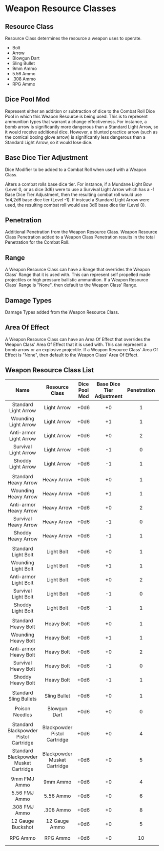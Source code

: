 # Weapon Resource Classes

## Resource Class

Resource Class determines the resource a weapon uses to operate.

- Bolt
- Arrow
- Blowgun Dart
- Sling Bullet
- 9mm Ammo
- 5.56 Ammo
- .308 Ammo
- RPG Ammo

## Dice Pool Mod

Represent either an addition or subtraction of dice to the Combat Roll Dice Pool in which this Weapon Resource is being used. This is to represent ammunition types that warrant a change effectiveness. For instance, a bomb arrow is significantly more dangerous than a Standard Light Arrow, so it would receive additional dice. However, a blunted practice arrow (such as the comical boxing glove arrow) is significantly less dangerous than a Standard Light Arrow, so it would lose dice.

## Base Dice Tier Adjustment

Dice Modifier to be added to a Combat Roll when used with a Weapon Class.

Alters a combat rolls base dice tier. For instance, if a Mundane Light Bow (Level 0, or as dice 3d6) were to use a Survival Light Arrow which has a -1 Base Dice Tier Adjustment, then the resulting combat roll would use 1d4,2d6 base dice tier (Level -1). If instead a Standard Light Arrow were used, the resulting combat roll would use 3d6 base dice tier (Level 0).

## Penetration

Additional Penetration from the Weapon Resource Class. Weapon Resource Class Penetration added to a Weapon Class Penetration results in the total Penetration for the Combat Roll.

## Range

A Weapon Resource Class can have a Range that overrides the Weapon Class' Range that it is used with. This can represent self propelled made projectiles or high pressure ballistic ammunition. If a Weapon Resource Class' Range is "None", then default to the Weapon Class' Range.

## Damage Types

Damage Types added from the Weapon Resource Class.

## Area Of Effect

A Weapon Resource Class can have an Area Of Effect that overrides the Weapon Class' Area Of Effect that it is used with. This can represent a bomb arrow or an explosive projectile. If a Weapon Resource Class' Area Of Effect is "None", then default to the Weapon Class' Area Of Effect.

## Weapon Resource Class List

|                 Name                  |        Resource Class        | Dice Pool Mod | Base Dice Tier Adjustment | Penetration | Range | Damage<br />Types | Area Of<br />Effect |
| :-----------------------------------: | :--------------------------: | :-----------: | :-----------------------: | :---------: | :---: | :---------------: | :-----------------: |
|         Standard Light Arrow          |         Light Arrow          |     +0d6      |            +0             |      1      | None  |      Pierce       |                     |
|         Wounding Light Arrow          |         Light Arrow          |     +0d6      |            +1             |      1      | None  |   Pierce, Bleed   |                     |
|        Anti-armor Light Arrow         |         Light Arrow          |     +0d6      |            +0             |      2      | None  |      Pierce       |                     |
|         Survival Light Arrow          |         Light Arrow          |     +0d6      |            -1             |      0      | None  |      Pierce       |                     |
|          Shoddy Light Arrow           |         Light Arrow          |     +0d6      |            -1             |      1      | None  |      Pierce       |                     |
|                                       |                              |               |                           |             |       |                   |                     |
|         Standard Heavy Arrow          |         Heavy Arrow          |     +0d6      |            +0             |      1      | None  |      Pierce       |                     |
|         Wounding Heavy Arrow          |         Heavy Arrow          |     +0d6      |            +1             |      1      | None  |   Pierce, Bleed   |                     |
|        Anti-armor Heavy Arrow         |         Heavy Arrow          |     +0d6      |            +0             |      2      | None  |      Pierce       |                     |
|         Survival Heavy Arrow          |         Heavy Arrow          |     +0d6      |            -1             |      0      | None  |      Pierce       |                     |
|          Shoddy Heavy Arrow           |         Heavy Arrow          |     +0d6      |            -1             |      1      | None  |      Pierce       |                     |
|                                       |                              |               |                           |             |       |                   |                     |
|          Standard Light Bolt          |          Light Bolt          |     +0d6      |            +0             |      1      | None  |      Pierce       |                     |
|          Wounding Light Bolt          |          Light Bolt          |     +0d6      |            +1             |      1      | None  |   Pierce, Bleed   |                     |
|         Anti-armor Light Bolt         |          Light Bolt          |     +0d6      |            +0             |      2      | None  |      Pierce       |                     |
|          Survival Light Bolt          |          Light Bolt          |     +0d6      |            -1             |      0      | None  |      Pierce       |                     |
|           Shoddy Light Bolt           |          Light Bolt          |     +0d6      |            -1             |      1      | None  |      Pierce       |                     |
|                                       |                              |               |                           |             |       |                   |                     |
|          Standard Heavy Bolt          |          Heavy Bolt          |     +0d6      |            +0             |      1      | None  |      Pierce       |                     |
|          Wounding Heavy Bolt          |          Heavy Bolt          |     +0d6      |            +1             |      1      | None  |   Pierce, Bleed   |                     |
|         Anti-armor Heavy Bolt         |          Heavy Bolt          |     +0d6      |            +0             |      2      | None  |      Pierce       |                     |
|          Survival Heavy Bolt          |          Heavy Bolt          |     +0d6      |            -1             |      0      | None  |      Pierce       |                     |
|           Shoddy Heavy Bolt           |          Heavy Bolt          |     +0d6      |            -1             |      1      | None  |      Pierce       |                     |
|                                       |                              |               |                           |             |       |                   |                     |
|        Standard Sling Bullets         |         Sling Bullet         |     +0d6      |            +0             |      1      | None  |     Bludgeon      |                     |
|                                       |                              |               |                           |             |       |                   |                     |
|            Poison Needles             |         Blowgun Dart         |     +0d6      |            +0             |      0      | None  |      Poison       |                     |
|                                       |                              |               |                           |             |       |                   |                     |
| Standard Blackpowder Pistol Cartridge | Blackpowder Pistol Cartridge |     +0d6      |            +0             |      4      | None  |      Pierce       |                     |
| Standard Blackpowder Musket Cartridge | Blackpowder Musket Cartridge |     +0d6      |            +0             |      5      | None  |      Pierce       |                     |
|                                       |                              |               |                           |             |       |                   |                     |
|             9mm FMJ Ammo              |           9mm Ammo           |     +0d6      |            +0             |      4      | None  |      Pierce       |                     |
|             5.56 FMJ Ammo             |          5.56 Ammo           |     +0d6      |            +0             |      6      | None  |      Pierce       |                     |
|             .308 FMJ Ammo             |          .308 Ammo           |     +0d6      |            +0             |      8      | None  |      Pierce       |                     |
|           12 Gauge Buckshot           |        12 Gauge Ammo         |     +0d6      |            +0             |      5      | None  |      Pierce       |                     |
|               RPG Ammo                |           RPG Ammo           |     +0d6      |            +0             |     10      | None  |  Fire, Shockwave  |    30 ft Sphere     |
